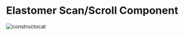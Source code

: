 # Elastomer Scan/Scroll Component

![constructocat](https://octodex.github.com/images/constructocat2.jpg)
